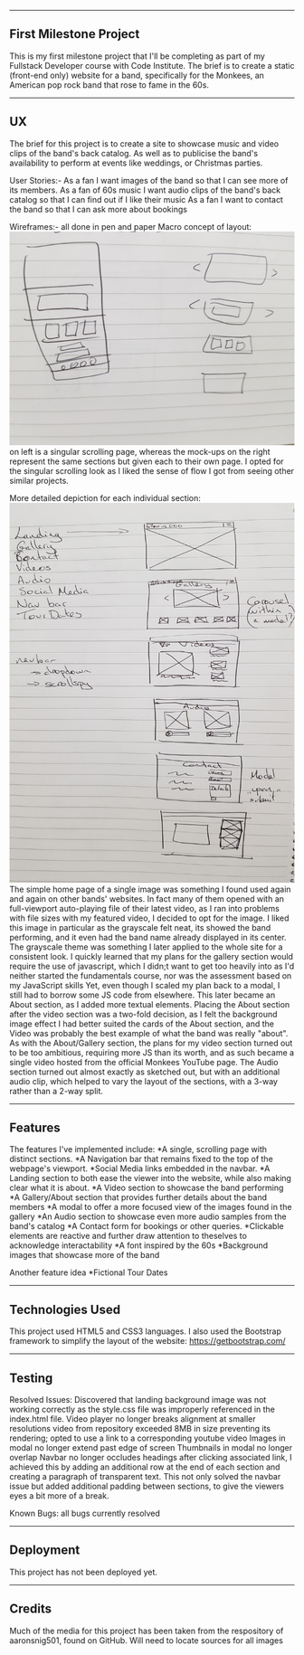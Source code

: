 -----------------------
First Milestone Project
-----------------------
This is my first milestone project that I'll be completing as part of my Fullstack Developer course with Code Institute.
The brief is to create a static (front-end only) website for a band, specifically for the Monkees, an American pop rock band that rose to fame in the 60s.


-----------------------
UX
-----------------------
The brief for this project is to create a site to showcase music and video clips of the band's back catalog.
As well as to publicise the band's availability to perform at events like weddings, or Christmas parties.

User Stories:-
As a fan I want images of the band so that I can see more of its members.
As a fan of 60s music I want audio clips of the band's back catalog so that I can find out if I like their music
As a fan I want to contact the band so that I can ask more about bookings

Wireframes:-
all done in pen and paper
Macro concept of layout:
![alt text](/assets/images/wireframes-macro.jpg)
on left is a singular scrolling page, whereas the mock-ups on the right represent the same sections but given each to their own page.
I opted for the singular scrolling look as I liked the sense of flow I got from seeing other similar projects.

More detailed depiction for each individual section:
![alt text](/assets/images/wireframes-more-detail.jpg)
The simple home page of a single image was something I found used again and again on other bands' websites. 
In fact many of them opened with an full-viewport auto-playing file of their latest video, as I ran into problems with file sizes with my featured video, I decided to opt for the image.
I liked this image in particular as the grayscale felt neat, its showed the band performing, and it even had the band name already displayed in its center. 
The grayscale theme was something I later applied to the whole site for a consistent look.
I quickly learned that my plans for the gallery section would require the use of javascript, which I didn;t want to get too heavily into as I'd neither started the fundamentals course, nor was the assessment based on my JavaScript skills
Yet, even though I scaled my plan back to a modal, I still had to borrow some JS code from elsewhere.
This later became an About section, as I added more textual elements.
Placing the About section after the video section was a two-fold decision, as I felt the background image effect I had better suited the cards of the About section, and the Video was probably the best example of what the band was really "about".
As with the About/Gallery section, the plans for my video section turned out to be too ambitious, requiring more JS than its worth, and as such became a single video hosted from the official Monkees YouTube page.
The Audio section turned out almost exactly as sketched out, but with an additional audio clip, which helped to vary the layout of the sections, with a 3-way rather than a 2-way split.

-----------------------
Features
-----------------------
The features I've implemented include:
*A single, scrolling page with distinct sections.
*A Navigation bar that remains fixed to the top of the webpage's viewport.
*Social Media links embedded in the navbar.
*A Landing section to both ease the viewer into the website, while also making clear what it is about.
*A Video section to showcase the band performing
*A Gallery/About section that provides further details about the band members
*A modal to offer a more focused view of the images found in the gallery
*An Audio section to showcase even more audio samples from the band's catalog
*A Contact form for bookings or other queries.
*Clickable elements are reactive and further draw attention to theselves to acknowledge interactability
*A font inspired by the 60s
*Background images that showcase more of the band

Another feature idea
*Fictional Tour Dates

-----------------------
Technologies Used
-----------------------
This project used HTML5 and CSS3 languages.
I also used the Bootstrap framework to simplify the layout of the website:
https://getbootstrap.com/

-----------------------
Testing
-----------------------
Resolved Issues:
Discovered that landing background image was not working correctly as the style.css file was improperly referenced in the index.html file.
Video player no longer breaks alignment at smaller resolutions
video from repository exceeded 8MB in size preventing its rendering; opted to use a link to a corresponding youtube video
Images in modal no longer extend past edge of screen
Thumbnails in modal no longer overlap
Navbar no longer occludes headings after clicking associated link, I achieved this by adding an additional row at the end of each section and creating a paragraph of transparent text. This not only solved the navbar issue but added additional padding between sections, to give the viewers eyes a bit more of a break.

Known Bugs:
all bugs currently resolved

-----------------------
Deployment
-----------------------
This project has not been deployed yet.

-----------------------
Credits
-----------------------
Much of the media for this project has been taken from the respository of aaronsnig501, found on GitHub.
Will need to locate sources for all images
